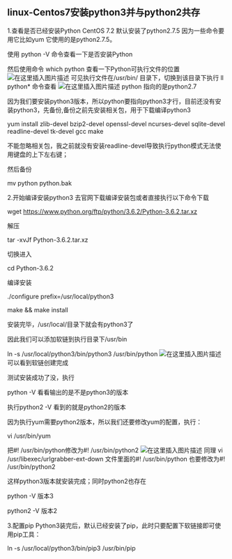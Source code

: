 ## linux-Centos7安装python3并与python2共存

1.查看是否已经安装Python
CentOS 7.2 默认安装了python2.7.5 因为一些命令要用它比如yum 它使用的是python2.7.5。

使用 python -V 命令查看一下是否安装Python

然后使用命令 which python 查看一下Python可执行文件的位置
![在这里插入图片描述](https://img-blog.csdnimg.cn/20190603165757409.png)
可见执行文件在/usr/bin/ 目录下，切换到该目录下执行 ll python* 命令查看
![在这里插入图片描述](https://img-blog.csdnimg.cn/20190603165827275.png)
python 指向的是python2.7

因为我们要安装python3版本，所以python要指向python3才行，目前还没有安装python3，先备份,备份之前先安装相关包，用于下载编译python3

yum install zlib-devel bzip2-devel openssl-devel ncurses-devel sqlite-devel readline-devel tk-devel gcc make

不能忽略相关包，我之前就没有安装readline-devel导致执行python模式无法使用键盘的上下左右键；

然后备份

mv python python.bak

2.开始编译安装python3
去官网下载编译安装包或者直接执行以下命令下载

wget https://www.python.org/ftp/python/3.6.2/Python-3.6.2.tar.xz

解压

tar -xvJf Python-3.6.2.tar.xz

切换进入

cd Python-3.6.2

编译安装

./configure prefix=/usr/local/python3

make && make install

安装完毕，/usr/local/目录下就会有python3了

因此我们可以添加软链到执行目录下/usr/bin

ln -s /usr/local/python3/bin/python3 /usr/bin/python
![在这里插入图片描述](https://img-blog.csdnimg.cn/20190603165922862.png)
可以看到软链创建完成

测试安装成功了没，执行

python -V 看看输出的是不是python3的版本

执行python2 -V 看到的就是python2的版本

因为执行yum需要python2版本，所以我们还要修改yum的配置，执行：

vi /usr/bin/yum

把#! /usr/bin/python修改为#! /usr/bin/python2
![在这里插入图片描述](https://img-blog.csdnimg.cn/20190603165944851.png?x-oss-process=image/watermark,type_ZmFuZ3poZW5naGVpdGk,shadow_10,text_aHR0cHM6Ly9ibG9nLmNzZG4ubmV0L2J1ZXIw,size_16,color_FFFFFF,t_70)
同理 vi /usr/libexec/urlgrabber-ext-down 文件里面的#! /usr/bin/python 也要修改为#! /usr/bin/python2

这样python3版本就安装完成；同时python2也存在

python -V 版本3

python2 -V 版本2

3.配置pip
Python3装完后，默认已经安装了pip，此时只要配置下软链接即可使用pip工具：

ln -s /usr/local/python3/bin/pip3 /usr/bin/pip